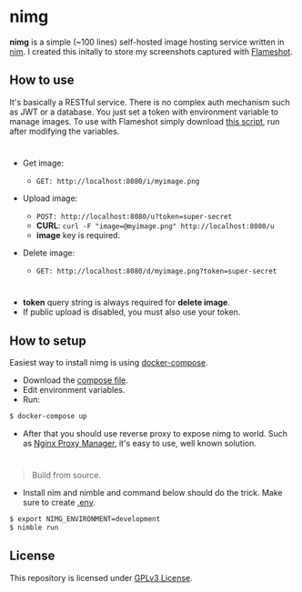 # nimg

**nimg** is a simple (~100 lines) self-hosted image hosting service written in [nim](https://nim-lang.org). I created this initally to store my screenshots captured with [Flameshot](https://flameshot.org/).

## How to use

It's basically a RESTful service. There is no complex auth mechanism such as JWT or a database. You just set a token with environment variable to manage images. To use with Flameshot simply download [this script](https://github.com/TheEngineerhub/nimg/blob/main/scripts/flameshot.sh), run after modifying the variables.

#

- Get image:

  - `GET: http://localhost:8080/i/myimage.png`

- Upload image:

  - `POST: http://localhost:8080/u?token=super-secret`
  - **CURL**: `curl -F "image=@myimage.png" http://localhost:8080/u`
  - **image** key is required.

- Delete image:
  - `GET: http://localhost:8080/d/myimage.png?token=super-secret`

#

- **token** query string is always required for **delete image**.
- If public upload is disabled, you must also use your token.

## How to setup

Easiest way to install nimg is using [docker-compose](https://docs.docker.com/compose/).

- Download the [compose file](https://github.com/TheEngineerhub/nimg/blob/main/docker-compose.yml).
- Edit environment variables.
- Run:

```sh
$ docker-compose up
```

- After that you should use reverse proxy to expose nimg to world. Such as [Nginx Proxy Manager](https://nginxproxymanager.com/), it's easy to use, well known solution.

#

> Build from source.

- Install nim and nimble and command below should do the trick. Make sure to create [.env](https://github.com/TheEngineerhub/nimg/blob/main/.env.example).

```sh
$ export NIMG_ENVIRONMENT=development
$ nimble run
```

## License

This repository is licensed under [GPLv3 License](https://github.com/TheEngineerhub/nimg/blob/main/LICENSE.md).
